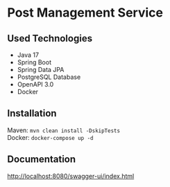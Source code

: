 #   Post Management Service
##  Used Technologies
- Java 17
- Spring Boot
- Spring Data JPA
- PostgreSQL Database
- OpenAPI 3.0
- Docker
##  Installation
Maven:&nbsp;`mvn clean install -DskipTests`\
Docker: `docker-compose up -d`
##  Documentation
[http://localhost:8080/swagger-ui/index.html](http://localhost:8080/swagger-ui/index.html)
